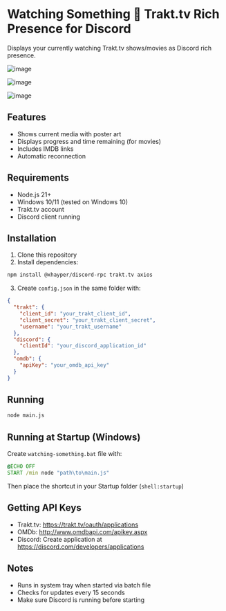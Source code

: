 # Watching Something 👀 Trakt.tv Rich Presence for Discord

Displays your currently watching Trakt.tv shows/movies as Discord rich presence.

![image](https://github.com/user-attachments/assets/97f27545-fd23-49a6-8928-0b5867a7957a)

![image](https://github.com/user-attachments/assets/a5557492-a973-4a84-9490-52af7a7b2b4f)

![image](https://github.com/user-attachments/assets/499a88e9-9c6a-4ed9-baec-82e196e8c0ee)


## Features
- Shows current media with poster art
- Displays progress and time remaining (for movies)
- Includes IMDB links
- Automatic reconnection

## Requirements
- Node.js 21+
- Windows 10/11 (tested on Windows 10)
- Trakt.tv account
- Discord client running

## Installation
1. Clone this repository
2. Install dependencies:
```bash
npm install @xhayper/discord-rpc trakt.tv axios
```

3. Create `config.json` in the same folder with:
```json
{
  "trakt": {
    "client_id": "your_trakt_client_id",
    "client_secret": "your_trakt_client_secret",
    "username": "your_trakt_username"
  },
  "discord": {
    "clientId": "your_discord_application_id"
  },
  "omdb": {
    "apiKey": "your_omdb_api_key"
  }
}
```

## Running
```bash
node main.js
```

## Running at Startup (Windows)
Create `watching-something.bat` file with:
```bat
@ECHO OFF
START /min node "path\to\main.js"
```
Then place the shortcut in your Startup folder (`shell:startup`)

## Getting API Keys
- Trakt.tv: https://trakt.tv/oauth/applications
- OMDb: http://www.omdbapi.com/apikey.aspx
- Discord: Create application at https://discord.com/developers/applications

## Notes
- Runs in system tray when started via batch file
- Checks for updates every 15 seconds
- Make sure Discord is running before starting
